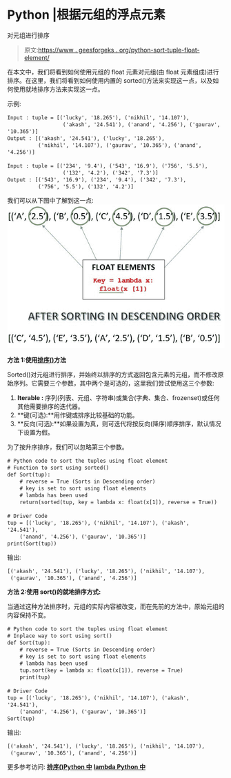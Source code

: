# Python |根据元组的浮点元素

对元组进行排序

> 原文:[https://www . geesforgeks . org/python-sort-tuple-float-element/](https://www.geeksforgeeks.org/python-sort-tuple-float-element/)

在本文中，我们将看到如何使用元组的 float 元素对元组(由 float 元素组成)进行排序。在这里，我们将看到如何使用内置的 sorted()方法来实现这一点，以及如何使用就地排序方法来实现这一点。

示例:

```
Input : tuple = [('lucky', '18.265'), ('nikhil', '14.107'), 
                  ('akash', '24.541'), ('anand', '4.256'), ('gaurav', '10.365')]
Output : [('akash', '24.541'), ('lucky', '18.265'), 
          ('nikhil', '14.107'), ('gaurav', '10.365'), ('anand', '4.256')]

Input : tuple = [('234', '9.4'), ('543', '16.9'), ('756', '5.5'), 
                  ('132', '4.2'), ('342', '7.3')]
Output : [('543', '16.9'), ('234', '9.4'), ('342', '7.3'), 
          ('756', '5.5'), ('132', '4.2')]

```

我们可以从下图中了解到这一点:
![](img/9d0933a35977c4e8a855ac8a1dbf2907.png)

**方法 1:使用[排序()](https://www.geeksforgeeks.org/sorted-function-python/)方法**

Sorted()对元组进行排序，并始终以排序的方式返回包含元素的元组，而不修改原始序列。它需要三个参数，其中两个是可选的，这里我们尝试使用这三个参数:

1.  **Iterable :** 序列(列表、元组、字符串)或集合(字典、集合、frozenset)或任何其他需要排序的迭代器。
2.  **键(可选):**用作键或排序比较基础的功能。
3.  **反向(可选):**如果设置为真，则可迭代将按反向(降序)顺序排序，默认情况下设置为假。

为了按升序排序，我们可以忽略第三个参数。

```
# Python code to sort the tuples using float element
# Function to sort using sorted()
def Sort(tup):
    # reverse = True (Sorts in Descending order)
    # key is set to sort using float elements
    # lambda has been used
    return(sorted(tup, key = lambda x: float(x[1]), reverse = True))

# Driver Code
tup = [('lucky', '18.265'), ('nikhil', '14.107'), ('akash', '24.541'), 
    ('anand', '4.256'), ('gaurav', '10.365')]
print(Sort(tup))
```

输出:

```
[('akash', '24.541'), ('lucky', '18.265'), ('nikhil', '14.107'),
 ('gaurav', '10.365'), ('anand', '4.256')]

```

**方法 2:使用 sort()的就地排序方式:**

当通过这种方法排序时，元组的实际内容被改变，而在先前的方法中，原始元组的内容保持不变。

```
# Python code to sort the tuples using float element
# Inplace way to sort using sort()
def Sort(tup):
    # reverse = True (Sorts in Descending order)
    # key is set to sort using float elements
    # lambda has been used
    tup.sort(key = lambda x: float(x[1]), reverse = True)
    print(tup)

# Driver Code
tup = [('lucky', '18.265'), ('nikhil', '14.107'), ('akash', '24.541'), 
    ('anand', '4.256'), ('gaurav', '10.365')]
Sort(tup)
```

输出:

```
[('akash', '24.541'), ('lucky', '18.265'), ('nikhil', '14.107'), 
 ('gaurav', '10.365'), ('anand', '4.256')]

```

更多参考访问:
**[排序()Python 中](https://www.geeksforgeeks.org/sorted-function-python/)**
**[lambda Python 中](https://www.geeksforgeeks.org/python-lambda-anonymous-functions-filter-map-reduce/)**